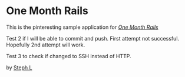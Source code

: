 # One Month Rails

This is the pinteresting sample application for 
[*One Month Rails*](http://onemonthrails.com)

Test 2 if I will be able to commit and push. First attempt not successful. Hopefully 2nd attempt will work.

Test 3 to check if changed to SSH instead of HTTP.

by [Steph L](http://stephl.com)